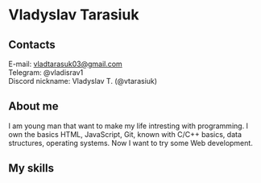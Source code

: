 # Vladyslav Tarasiuk

## Contacts
E-mail: vladtarasuk03@gmail.com<br>
Telegram: @vladisrav1<br>
Discord nickname: Vladyslav T. (@vtarasiuk)<br>

## About me

I am young man that want to make my life intresting with programming. I own the basics HTML, JavaScript, Git, known with C/C++ basics, data structures, operating systems. Now I want to try some Web development.

## My skills

